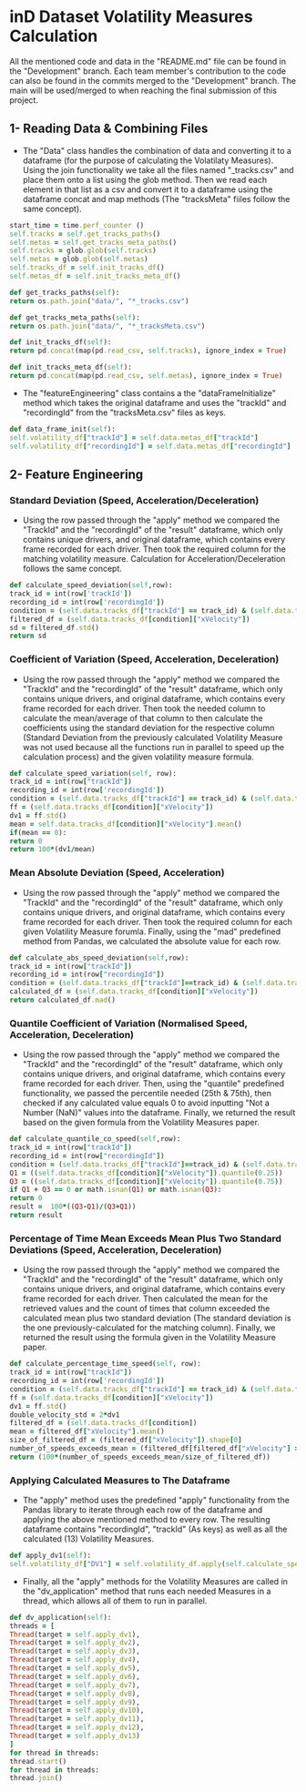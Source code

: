 # inD Dataset Volatility Measures Calculation
All the mentioned code and data in the "README.md" file can be found in the "Development" branch. Each team member's contribution to the code can also be found in the commits merged to the "Development" branch. The main will be used/merged to when reaching the final submission of this project.
## 1- Reading Data & Combining Files
- The "Data" class handles the combination of data and converting it to a dataframe (for the purpose of calculating the Volatilaty Measures). Using the join functionality we take all the files named "_tracks.csv" and place them onto a list using the glob method. Then we read each element in that list as a csv and convert it to a dataframe using the dataframe concat and map methods (The "tracksMeta" fiiles follow the same concept).
```ruby
start_time = time.perf_counter ()
self.tracks = self.get_tracks_paths()
self.metas = self.get_tracks_meta_paths()
self.tracks = glob.glob(self.tracks)
self.metas = glob.glob(self.metas)
self.tracks_df = self.init_tracks_df()
self.metas_df = self.init_tracks_meta_df()

def get_tracks_paths(self):
return os.path.join("data/", "*_tracks.csv")

def get_tracks_meta_paths(self):
return os.path.join("data/", "*_tracksMeta.csv")

def init_tracks_df(self):
return pd.concat(map(pd.read_csv, self.tracks), ignore_index = True)

def init_tracks_meta_df(self):
return pd.concat(map(pd.read_csv, self.metas), ignore_index = True)
```
- The "featureEngineering" class contains a the "dataFrameInitialize" method which takes the original dataframe and uses the "trackId" and "recordingId" from the "tracksMeta.csv" files as keys.
```ruby
def data_frame_init(self):
self.volatility_df["trackId"] = self.data.metas_df["trackId"]
self.volatility_df["recordingId"] = self.data.metas_df["recordingId"]
```
## 2- Feature Engineering
### Standard Deviation (Speed, Acceleration/Deceleration)
- Using the row passed through the "apply" method we compared the "TrackId" and the "recordingId" of the "result" dataframe, which only contains unique drivers, and original dataframe, which contains every frame recorded for each driver. Then took the required column for the matching volatility measure. Calculation for Acceleration/Deceleration follows the same concept.
```ruby
def calculate_speed_deviation(self,row):
track_id = int(row['trackId'])
recording_id = int(row['recordingId'])
condition = (self.data.tracks_df["trackId"] == track_id) & (self.data.tracks_df["recordingId"] == recording_id)
filtered_df = (self.data.tracks_df[condition]["xVelocity"])
sd = filtered_df.std()
return sd
```
### Coefficient of Variation (Speed, Acceleration, Deceleration)
- Using the row passed through the "apply" method we compared the "TrackId" and the "recordingId" of the "result" dataframe, which only contains unique drivers, and original dataframe, which contains every frame recorded for each driver. Then took the needed column to calculate the mean/average of that column to then calculate the coefficients using the standard deviation for the respective column (Standard Deviation from the previously calculated Volatility Measure was not used because all the functions run in parallel to speed up the calculation process) and the given volatility measure formula.
```ruby
def calculate_speed_variation(self, row):
track_id = int(row["trackId"])
recording_id = int(row['recordingId'])
condition = (self.data.tracks_df["trackId"] == track_id) & (self.data.tracks_df["recordingId"] == recording_id)
ff = (self.data.tracks_df[condition]["xVelocity"])
dv1 = ff.std()
mean = self.data.tracks_df[condition]["xVelocity"].mean()
if(mean == 0):
return 0
return 100*(dv1/mean)
```
### Mean Absolute Deviation (Speed, Acceleration)
- Using the row passed through the "apply" method we compared the "TrackId" and the "recordingId" of the "result" dataframe, which only contains unique drivers, and original dataframe, which contains every frame recorded for each driver. Then took the required column for each given Volatility Measure forumla. Finally, using the "mad" predefined method from Pandas, we calculated the absolute value for each row.
```ruby
def calculate_abs_speed_deviation(self,row):
track_id = int(row["trackId"])
recording_id = int(row["recordingId"])
condition = (self.data.tracks_df["trackId"]==track_id) & (self.data.tracks_df["recordingId"]==recording_id)
calculated_df = (self.data.tracks_df[condition]["xVelocity"])
return calculated_df.mad()
```
### Quantile Coefficient of Variation (Normalised Speed, Acceleration, Deceleration)
- Using the row passed through the "apply" method we compared the "TrackId" and the "recordingId" of the "result" dataframe, which only contains unique drivers, and original dataframe, which contains every frame recorded for each driver. Then, using the "quantile" predefined functionality, we passed the percentile needed (25th & 75th), then checked if any calculated value equals 0 to avoid inputting "Not a Number (NaN)" values into the dataframe. Finally, we returned the result based on the given formula from the Volatility Measures paper.
```ruby
def calculate_quantile_co_speed(self,row):
track_id = int(row["trackId"])
recording_id = int(row["recordingId"])
condition = (self.data.tracks_df["trackId"]==track_id) & (self.data.tracks_df["recordingId"]==recording_id)
Q1 = ((self.data.tracks_df[condition]["xVelocity"]).quantile(0.25))
Q3 = ((self.data.tracks_df[condition]["xVelocity"]).quantile(0.75))
if Q1 + Q3 == 0 or math.isnan(Q1) or math.isnan(Q3):
return 0
result =  100*((Q3-Q1)/(Q3+Q1))
return result
```
### Percentage of Time Mean Exceeds Mean Plus Two Standard Deviations (Speed, Acceleration, Deceleration)
- Using the row passed through the "apply" method we compared the "TrackId" and the "recordingId" of the "result" dataframe, which only contains unique drivers, and original dataframe, which contains every frame recorded for each driver. Then calculated the mean for the retrieved values and the count of times that column exceeded the calculated mean plus two standard deviation (The standard deviation is the one previously-calculated for the matching column). Finally, we returned the result using the formula given in the Volatility Measure paper.
```ruby
def calculate_percentage_time_speed(self, row):
track_id = int(row["trackId"])
recording_id = int(row['recordingId'])
condition = (self.data.tracks_df["trackId"] == track_id) & (self.data.tracks_df["recordingId"] == recording_id)
ff = (self.data.tracks_df[condition]["xVelocity"])
dv1 = ff.std()
double_velocity_std = 2*dv1
filtered_df = (self.data.tracks_df[condition])
mean = filtered_df["xVelocity"].mean()
size_of_filtered_df = (filtered_df["xVelocity"]).shape[0]
number_of_speeds_exceeds_mean = (filtered_df[filtered_df["xVelocity"] >= (mean + double_velocity_std)]).shape[0]
return (100*(number_of_speeds_exceeds_mean/size_of_filtered_df))
```
### Applying Calculated Measures to The Dataframe
- The "apply" method uses the predefined "apply" functionality from the Pandas library to iterate through each row of the dataframe and applying the above mentioned method to every row. The resulting dataframe contains "recordingId", "trackId" (As keys) as well as all the calculated (13) Volatility Measures.
```ruby
def apply_dv1(self):
self.volatility_df["DV1"] = self.volatility_df.apply(self.calculate_speed_deviation, axis = 1)
```
- Finally, all the "apply" methods for the Volatility Measures are called in the "dv_application" method that runs each needed Measures in a thread, which allows all of them to run in parallel.
```ruby
def dv_application(self):
threads = [
Thread(target = self.apply_dv1),
Thread(target = self.apply_dv2),
Thread(target = self.apply_dv3),
Thread(target = self.apply_dv4),
Thread(target = self.apply_dv5),
Thread(target = self.apply_dv6),
Thread(target = self.apply_dv7),
Thread(target = self.apply_dv8),
Thread(target = self.apply_dv9),
Thread(target = self.apply_dv10),
Thread(target = self.apply_dv11),
Thread(target = self.apply_dv12),
Thread(target = self.apply_dv13)
]
for thread in threads:
thread.start()
for thread in threads:
thread.join()
```
